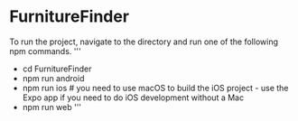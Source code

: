 # FurnitureFinder

To run the project, navigate to the directory and run one of the following npm commands.
'''
- cd FurnitureFinder
- npm run android
- npm run ios  # you need to use macOS to build the iOS project - use the Expo app if you need to do iOS development without a Mac
- npm run web
'''